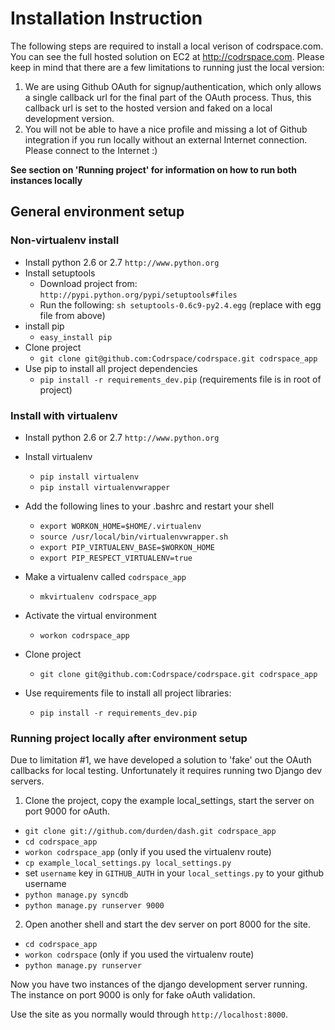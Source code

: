 # Installation Instruction

The following steps are required to install a local verison of codrspace.com.
You can see the full hosted solution on EC2 at http://codrspace.com.
Please keep in mind that there are a few limitations to running just the local
version:

1. We are using Github OAuth for signup/authentication, which only allows a
   single callback url for the final part of the OAuth process.  Thus, this
   callback url is set to the hosted version and faked on a local development version.
2. You will not be able to have a nice profile and missing a lot of Github
   integration if you run locally without an external Internet connection.
   Please connect to the Internet :)

**See section on 'Running project' for information on how to run both instances locally**

## General environment setup

### Non-virtualenv install

- Install python 2.6 or 2.7 `http://www.python.org`
- Install setuptools
    - Download project from: `http://pypi.python.org/pypi/setuptools#files`
    - Run the following: `sh setuptools-0.6c9-py2.4.egg` (replace with egg file from above)
- install pip
    - `easy_install pip`
- Clone project
    - `git clone git@github.com:Codrspace/codrspace.git codrspace_app`
- Use pip to install all project dependencies
    - `pip install -r requirements_dev.pip` (requirements file is in root of project)

### Install with virtualenv

- Install python 2.6 or 2.7 `http://www.python.org`
- Install virtualenv
    - `pip install virtualenv`
    - `pip install virtualenvwrapper`
- Add the following lines to your .bashrc and restart your shell

    - `export WORKON_HOME=$HOME/.virtualenv`
    - `source /usr/local/bin/virtualenvwrapper.sh`
    - `export PIP_VIRTUALENV_BASE=$WORKON_HOME`
    - `export PIP_RESPECT_VIRTUALENV=true`

- Make a virtualenv called `codrspace_app`
    - `mkvirtualenv codrspace_app`
- Activate the virtual environment
    - `workon codrspace_app`
- Clone project
    - `git clone git@github.com:Codrspace/codrspace.git codrspace_app`
- Use requirements file to install all project libraries:
    - `pip install -r requirements_dev.pip`

### Running project locally after environment setup

Due to limitation #1, we have developed a solution to 'fake' out the OAuth
callbacks for local testing.  Unfortunately it requires running two Django dev servers.

1. Clone the project, copy the example local_settings, start the server on port 9000 for oAuth.

  - `git clone git://github.com/durden/dash.git codrspace_app`
  - `cd codrspace_app`
  - `workon codrspace_app` (only if you used the virtualenv route)
  - `cp example_local_settings.py local_settings.py`
  -  set `username` key in `GITHUB_AUTH` in your `local_settings.py` to your github username
  - `python manage.py syncdb`
  - `python manage.py runserver 9000`

2. Open another shell and start the dev server on port 8000 for the site.

  - `cd codrspace_app`
  - `workon codrspace` (only if you used the virtualenv route)
  - `python manage.py runserver `

Now you have two instances of the django development server running.
The instance on port 9000 is only for fake oAuth validation.

Use the site as you normally would through `http://localhost:8000`.

